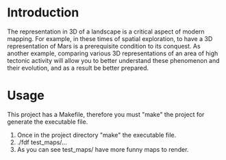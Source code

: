 # Introduction

The representation in 3D of a landscape is a critical aspect of modern mapping. For
example, in these times of spatial exploration, to have a 3D representation of Mars is a
prerequisite condition to its conquest. As another example, comparing various 3D representations
of an area of high tectonic activity will allow you to better understand these
phenomenon and their evolution, and as a result be better prepared.

# Usage

This project has a Makefile, therefore you must "make" the project for generate the executable file.

1. Once in the project directory "make" the executable file.
2. ./fdf test_maps/...
3. As you can see test_maps/ have more funny maps to render.

